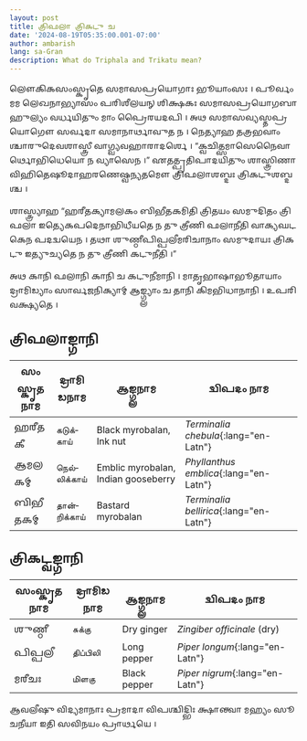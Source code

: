 ```yaml
---
layout: post
title: 𑌤𑍍𑌰𑌿𑌫𑌲𑌾 𑌤𑍍𑌰𑌿𑌕𑌟𑍁 𑌚
date: '2024-08-19T05:35:00.001-07:00'
author: ambarish
lang: sa-Gran
description: What do Triphala and Trikatu mean?
---
```


𑌲𑍌𑌕𑌿𑌕𑌸𑌂𑌸𑍍𑌕𑍃𑌤𑍇 𑌸𑌮𑌾𑌸𑌪𑍍𑌰𑌯𑍋𑌗𑌾𑌃 𑌭𑍂𑌯𑌾𑌂𑌸𑌃 । 𑌪𑍂𑌰𑍍𑌵𑌂 𑌮𑌮 𑌲𑍇𑌖𑌨𑌾𑌭𑍍𑌯𑌾𑌸𑌂 𑌪𑌰𑌿𑌶𑍀𑌲𑌯𑌨𑍍 𑌶𑌿𑌕𑍍𑌷𑌕𑌃  𑌸𑌮𑌾𑌸𑌪𑍍𑌰𑌯𑍋𑌗𑌬𑌾𑌹𑍁𑌲𑍍𑌯𑌂 𑌵𑌰𑍍𑌧𑌯𑌿𑌤𑍁𑌂 𑌮𑌾𑌂 𑌪𑍍𑌰𑍈𑌰𑌯𑌦𑌪𑌿 । 𑌅𑌥 𑌸𑌮𑌾𑌸𑌵𑍍𑌯𑌸𑍍𑌤𑌪𑍍𑌰𑌯𑍋𑌗𑍌 𑌸𑌰𑍍𑌵𑌦𑌾 𑌸𑌮𑌾𑌨𑌾𑌰𑍍𑌥𑌾𑌵𑍁𑌤 𑌨 । 𑌨𑍇𑌤𑍍𑌯𑌾𑌹 𑌤𑌤𑍍𑌰𑌭𑌵𑌾𑌂𑌶𑍍𑌚𑌾𑌰𑍁𑌦𑍇𑌵𑌶𑌾𑌸𑍍𑌤𑍍𑌰𑍀 𑌵𑌾𑌗𑍍𑌵𑍍𑌯𑌵𑌹𑌾𑌰𑌾𑌦𑌰𑍍𑌶𑍇 । <span lang="en-Latn">“</span>𑌕𑍍𑌵𑌚𑌿𑌤𑍍𑌸𑌮𑌾𑌸𑍇𑌨𑍈𑌵𑌾𑌰𑍍𑌥𑍋𑌭𑌿𑌧𑍇𑌯𑍋 𑌨 𑌵𑍍𑌯𑌾𑌸𑍇𑌨 ।<span lang="en-Latn">”</span> 𑌏𑌤𑌤𑍍𑌪𑍍𑌰𑌤𑌿𑌪𑌾𑌦𑌯𑌿𑌤𑍁𑌂 𑌶𑌾𑌸𑍍𑌤𑍍𑌰𑌿𑌣𑌾 𑌵𑌿𑌹𑌿𑌤𑍇𑌷𑍂𑌦𑌾𑌹𑌰𑌣𑍇𑌷𑍍𑌵𑌨𑍍𑌯𑌤𑌮𑍌 𑌤𑍍𑌰𑌿𑌫𑌲𑌾𑌶𑌬𑍍𑌦𑌃 𑌤𑍍𑌰𑌿𑌕𑌟𑍁𑌶𑌬𑍍𑌦𑌶𑍍𑌚 ।

𑌶𑌾𑌸𑍍𑌤𑍍𑌰𑍍𑌯𑌾𑌹 <span lang="en-Latn">“</span>𑌹𑌰𑍀𑌤𑌕𑍍𑌯𑌾𑌮𑌲𑌕𑌂 𑌬𑌿𑌭𑍀𑌤𑌕𑌮𑌿𑌤𑌿 𑌤𑍍𑌰𑌿𑌤𑌯𑌂 𑌸𑌮𑍁𑌦𑌿𑌤𑌂 𑌤𑍍𑌰𑌿𑌫𑌲𑌾 𑌇𑌤𑍍𑌯𑍇𑌕𑌪𑌦𑍇𑌨𑌾𑌭𑌿𑌧𑍀𑌯𑌤𑍇 𑌨 𑌤𑍁 𑌤𑍍𑌰𑍀𑌣𑌿 𑌫𑌲𑌾𑌨𑍀𑌤𑌿 𑌵𑌾𑌕𑍍𑌯𑌘𑌟𑌕𑍇𑌨 𑌪𑌦𑌦𑍍𑌵𑌯𑍇𑌨 । 𑌤𑌥𑌾 𑌶𑍁𑌣𑍍𑌠𑍀𑌪𑌿𑌪𑍍𑌪𑌲𑍀𑌮𑌰𑌿𑌚𑌾𑌨𑌾𑌂 𑌸𑌮𑍁𑌦𑌾𑌯𑌃 𑌤𑍍𑌰𑌿𑌕𑌟𑍁 𑌇𑌤𑍍𑌯𑍁𑌚𑍍𑌯𑌤𑍇 𑌨 𑌤𑍁 𑌤𑍍𑌰𑍀𑌣𑌿 𑌕𑌟𑍁𑌨𑍀𑌤𑌿 ।<span lang="en-Latn">”</span>

𑌅𑌥 𑌕𑌾𑌨𑌿 𑌫𑌲𑌾𑌨𑌿 𑌕𑌾𑌨𑌿 𑌚 𑌕𑌟𑍁𑌨𑍀𑌮𑌾𑌨𑌿 । 𑌮𑌾𑌤𑍃𑌭𑌾𑌷𑌾𑌭𑍂𑌤𑌾𑌯𑌾𑌂 𑌦𑍍𑌰𑌾𑌮𑌿𑌡𑍍𑌯𑌾𑌂 𑌸𑌾𑌰𑍍𑌵𑌜𑌨𑌿𑌕𑍍𑌯𑌾𑌮𑍍 𑌆𑌙𑍍𑌗𑍍𑌲𑍍𑌯𑌾𑌂 𑌚 𑌤𑌾𑌨𑌿 𑌕𑌿𑌮𑌭𑌿𑌧𑌾𑌨𑌾𑌨𑌿 । 𑌉𑌪𑌰𑌿 𑌵𑌕𑍍𑌷𑍍𑌯𑌤𑍇 ।

## 𑌤𑍍𑌰𑌿𑌫𑌲𑌾𑌙𑍍𑌗𑌾𑌨𑌿

| 𑌸𑌂𑌸𑍍𑌕𑍃𑌤𑌨𑌾𑌮 | 𑌦𑍍𑌰𑌾𑌮𑌿𑌡𑌨𑌾𑌮 | 𑌆𑌙𑍍𑌗𑍍𑌲𑌨𑌾𑌮 | 𑌦𑍍𑌵𑌿𑌪𑌦𑌂 𑌨𑌾𑌮 |
|---|---|---|---|
| 𑌹𑌰𑍀𑌤𑌕𑍀 | <span lang="ta-Taml">கடுக்காய்</span> | <span lang="en-Latn">Black myrobalan, Ink nut</span> | *Terminalia chebula*{:lang="en-Latn"} |
| 𑌆𑌮𑌲𑌕𑌮𑍍 | <span lang="ta-Taml">நெல்லிக்காய்</span> | <span lang="en-Latn">Emblic myrobalan, Indian gooseberry</span> | *Phyllanthus emblica*{:lang="en-Latn"} |
| 𑌬𑌿𑌭𑍀𑌤𑌕𑌮𑍍 | <span lang="ta-Taml">தான்றிக்காய்</span> | <span lang="en-Latn">Bastard myrobalan</span> | *Terminalia bellirica*{:lang="en-Latn"} |

## 𑌤𑍍𑌰𑌿𑌕𑌟𑍍𑌵𑌙𑍍𑌗𑌾𑌨𑌿

| 𑌸𑌂𑌸𑍍𑌕𑍃𑌤𑌨𑌾𑌮 | 𑌦𑍍𑌰𑌾𑌮𑌿𑌡𑌨𑌾𑌮 | 𑌆𑌙𑍍𑌗𑍍𑌲𑌨𑌾𑌮 | 𑌦𑍍𑌵𑌿𑌪𑌦𑌂 𑌨𑌾𑌮 |
|---|---|---|---|
| 𑌶𑍁𑌣𑍍𑌠𑍀 | <span lang="ta-Taml">சுக்கு</span> | <span lang="en-Latn">Dry ginger</span> | <span lang="en-Latn">*Zingiber officinale* (dry)</span> |
| 𑌪𑌿𑌪𑍍𑌪𑌲𑍀 | <span lang="ta-Taml">திப்பிலி</span> | <span lang="en-Latn">Long pepper</span> | *Piper longum*{:lang="en-Latn"} |
| 𑌮𑌰𑍀𑌚𑌃 | <span lang="ta-Taml">மிளகு</span> | <span lang="en-Latn">Black pepper</span> | *Piper nigrum*{:lang="en-Latn"} |

𑌆𑌵𑌲𑍀𑌷𑍁 𑌵𑌿𑌦𑍍𑌯𑌮𑌾𑌨𑌾𑌃 𑌪𑍍𑌰𑌮𑌾𑌦𑌾 𑌵𑌿𑌪𑌶𑍍𑌚𑌿𑌦𑍍𑌭𑌿𑌃 𑌕𑍍𑌷𑌾𑌨𑍍𑌤𑍍𑌵𑌾 𑌮𑌹𑍍𑌯𑌂 𑌸𑍂𑌚𑌨𑍀𑌯𑌾 𑌇𑌤𑌿 𑌸𑌵𑌿𑌨𑌯𑌂 𑌪𑍍𑌰𑌾𑌰𑍍𑌥𑌯𑍇 ।
